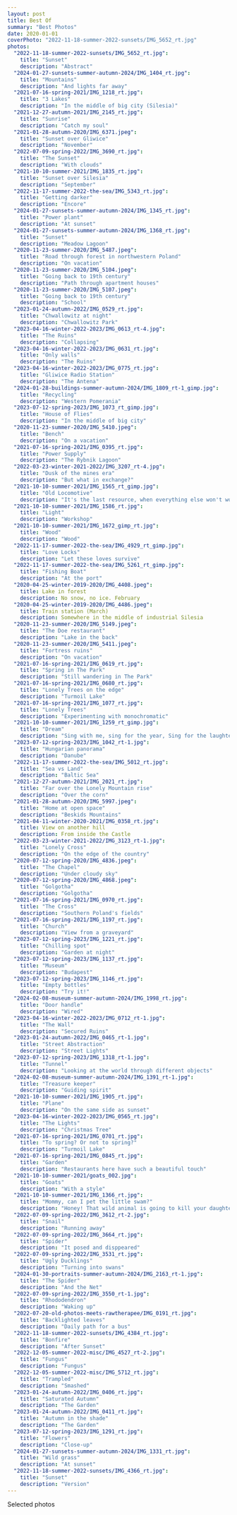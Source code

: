 ```yaml
---
layout: post
title: Best Of
summary: "Best Photos"
date: 2020-01-01
coverPhoto: "2022-11-18-summer-2022-sunsets/IMG_5652_rt.jpg"
photos:
  "2022-11-18-summer-2022-sunsets/IMG_5652_rt.jpg":
    title: "Sunset"
    description: "Abstract"
  "2024-01-27-sunsets-summer-autumn-2024/IMG_1404_rt.jpg":
    title: "Mountains"
    description: "And lights far away"
  "2021-07-16-spring-2021/IMG_1218_rt.jpg":
    title: "3 Lakes"
    description: "In the middle of big city (Silesia)"
  "2021-12-27-autumn-2021/IMG_2145_rt.jpg":
    title: "Sunrise"
    description: "Catch my soul"
  "2021-01-28-autumn-2020/IMG_6371.jpeg":
    title: "Sunset over Gliwice"
    description: "November"
  "2022-07-09-spring-2022/IMG_3690_rt.jpg":
    title: "The Sunset"
    description: "With clouds"
  "2021-10-10-summer-2021/IMG_1835_rt.jpg":
    title: "Sunset over Silesia"
    description: "September"
  "2022-11-17-summer-2022-the-sea/IMG_5343_rt.jpg":
    title: "Getting darker"
    description: "Encore"
  "2024-01-27-sunsets-summer-autumn-2024/IMG_1345_rt.jpg":
    title: "Power plant"
    description: "At sunset"
  "2024-01-27-sunsets-summer-autumn-2024/IMG_1368_rt.jpg":
    title: "Sunset"
    description: "Meadow Lagoon"
  "2020-11-23-summer-2020/IMG_5487.jpeg":
    title: "Road through forest in northwestern Poland"
    description: "On vacation"
  "2020-11-23-summer-2020/IMG_5104.jpeg":
    title: "Going back to 19th century"
    description: "Path through apartment houses"
  "2020-11-23-summer-2020/IMG_5107.jpeg":
    title: "Going back to 19th century"
    description: "School"
  "2023-01-24-autumn-2022/IMG_0529_rt.jpg":
    title: "Chwallowitz at night"
    description: "Chwallowitz Park"
  "2023-04-16-winter-2022-2023/IMG_0613_rt-4.jpg":
    title: "The Ruins"
    description: "Collapsing"
  "2023-04-16-winter-2022-2023/IMG_0631_rt.jpg":
    title: "Only walls"
    description: "The Ruins"
  "2023-04-16-winter-2022-2023/IMG_0775_rt.jpg":
    title: "Gliwice Radio Station"
    description: "The Antena"
  "2024-01-28-buildings-summer-autumn-2024/IMG_1809_rt-1_gimp.jpg":
    title: "Recycling"
    description: "Western Pomerania"
  "2023-07-12-spring-2023/IMG_1073_rt_gimp.jpg":
    title: "House of Flies"
    description: "In the middle of big city"
  "2020-11-23-summer-2020/IMG_5410.jpeg":
    title: "Bench"
    description: "On a vacation"
  "2021-07-16-spring-2021/IMG_0395_rt.jpg":
    title: "Power Supply"
    description: "The Rybnik Lagoon"
  "2022-03-23-winter-2021-2022/IMG_3207_rt-4.jpg":
    title: "Dusk of the mines era"
    description: "But what in exchange?"
  "2021-10-10-summer-2021/IMG_1565_rt_gimp.jpg":
    title: "Old Locomotive"
    description: "It's the last resource, when everything else won't work"
  "2021-10-10-summer-2021/IMG_1586_rt.jpg":
    title: "Light"
    description: "Workshop"
  "2021-10-10-summer-2021/IMG_1672_gimp_rt.jpg":
    title: "Wood"
    description: "Wood"
  "2022-11-17-summer-2022-the-sea/IMG_4929_rt_gimp.jpg":
    title: "Love Locks"
    description: "Let these loves survive"
  "2022-11-17-summer-2022-the-sea/IMG_5261_rt_gimp.jpg":
    title: "Fishing Boat"
    description: "At the port"
  "2020-04-25-winter-2019-2020/IMG_4408.jpeg":
    title: Lake in forest
    description: No snow, no ice. February
  "2020-04-25-winter-2019-2020/IMG_4486.jpeg":
    title: Train station (March)
    description: Somewhere in the middle of industrial Silesia
  "2020-11-23-summer-2020/IMG_5149.jpeg":
    title: "The Doe restaurant"
    description: "Lake in the back"
  "2020-11-23-summer-2020/IMG_5411.jpeg":
    title: "Fortress ruins"
    description: "On vacation"
  "2021-07-16-spring-2021/IMG_0619_rt.jpg":
    title: "Spring in The Park"
    description: "Still wandering in The Park"
  "2021-07-16-spring-2021/IMG_0680_rt.jpg":
    title: "Lonely Trees on the edge"
    description: "Turmoil Lake"
  "2021-07-16-spring-2021/IMG_1077_rt.jpg":
    title: "Lonely Trees"
    description: "Experimenting with monochromatic"
  "2021-10-10-summer-2021/IMG_1259_rt_gimp.jpg":
    title: "Dream"
    description: "Sing with me, sing for the year, Sing for the laughter, sing for the tear, Sing with me if it's just for today&hellip;"
  "2023-07-12-spring-2023/IMG_1042_rt-1.jpg":
    title: "Hungarian panorama"
    description: "Danube"
  "2022-11-17-summer-2022-the-sea/IMG_5012_rt.jpg":
    title: "Sea vs Land"
    description: "Baltic Sea"
  "2021-12-27-autumn-2021/IMG_2021_rt.jpg":
    title: "Far over the Lonely Mountain rise"
    description: "Over the corn"
  "2021-01-28-autumn-2020/IMG_5997.jpeg":
    title: "Home at open space"
    description: "Beskids Mountains"
  "2021-04-11-winter-2020-2021/IMG_0358_rt.jpg":
    title: View on another hill
    description: From inside the Castle
  "2022-03-23-winter-2021-2022/IMG_3123_rt-1.jpg":
    title: "Lonely Cross"
    description: "On the edge of the country"
  "2020-07-12-spring-2020/IMG_4836.jpeg":
    title: "The Chapel"
    description: "Under cloudy sky"
  "2020-07-12-spring-2020/IMG_4868.jpeg":
    title: "Golgotha"
    description: "Golgotha"
  "2021-07-16-spring-2021/IMG_0970_rt.jpg":
    title: "The Cross"
    description: "Southern Poland's fields"
  "2021-07-16-spring-2021/IMG_1197_rt.jpg":
    title: "Church"
    description: "View from a graveyard"
  "2023-07-12-spring-2023/IMG_1221_rt.jpg":
    title: "Chilling spot"
    description: "Garden at night"
  "2023-07-12-spring-2023/IMG_1137_rt.jpg":
    title: "Museum"
    description: "Budapest"
  "2023-07-12-spring-2023/IMG_1146_rt.jpg":
    title: "Empty bottles"
    description: "Try it!"
  "2024-02-08-museum-summer-autumn-2024/IMG_1998_rt.jpg":
    title: "Door handle"
    description: "Wired"
  "2023-04-16-winter-2022-2023/IMG_0712_rt-1.jpg":
    title: "The Wall"
    description: "Secured Ruins"
  "2023-01-24-autumn-2022/IMG_0465_rt-1.jpg":
    title: "Street Abstraction"
    description: "Street Lights"
  "2023-07-12-spring-2023/IMG_1318_rt-1.jpg":
    title: "Tunnel"
    description: "Looking at the world through different objects"
  "2024-02-08-museum-summer-autumn-2024/IMG_1391_rt-1.jpg":
    title: "Treasure keeper"
    description: "Guiding spirit"
  "2021-10-10-summer-2021/IMG_1905_rt.jpg":
    title: "Plane"
    description: "On the same side as sunset"
  "2023-04-16-winter-2022-2023/IMG_0565_rt.jpg":
    title: "The Lights"
    description: "Christmas Tree"
  "2021-07-16-spring-2021/IMG_0701_rt.jpg":
    title: "To spring? Or not to spring?"
    description: "Turmoil Lake"
  "2021-07-16-spring-2021/IMG_0845_rt.jpg":
    title: "Garden"
    description: "Restaurants here have such a beautiful touch"
  "2021-10-10-summer-2021/goats_002.jpg":
    title: "Goats"
    description: "With a style"
  "2021-10-10-summer-2021/IMG_1366_rt.jpg":
    title: "Mommy, can I pet the little swam?"
    description: "Honey! That wild animal is going to kill your daughter! 😆"
  "2022-07-09-spring-2022/IMG_3612_rt-2.jpg":
    title: "Snail"
    description: "Running away"
  "2022-07-09-spring-2022/IMG_3664_rt.jpg":
    title: "Spider"
    description: "It posed and disppeared"
  "2022-07-09-spring-2022/IMG_3531_rt.jpg":
    title: "Ugly Ducklings"
    description: "Turning into swans"
  "2024-01-30-portraits-summer-autumn-2024/IMG_2163_rt-1.jpg":
    title: "The Spider"
    description: "And the Net"
  "2022-07-09-spring-2022/IMG_3550_rt-1.jpg":
    title: "Rhododendron"
    description: "Waking up"
  "2022-07-20-old-photos-meets-rawtherapee/IMG_0191_rt.jpg":
    title: "Backlighted leaves"
    description: "Daily path for a bus"
  "2022-11-18-summer-2022-sunsets/IMG_4384_rt.jpg":
    title: "Bonfire"
    description: "After Sunset"
  "2022-12-05-summer-2022-misc/IMG_4527_rt-2.jpg":
    title: "Fungus"
    description: "Fungus"
  "2022-12-05-summer-2022-misc/IMG_5712_rt.jpg":
    title: "Trampled"
    description: "Smashed"
  "2023-01-24-autumn-2022/IMG_0406_rt.jpg":
    title: "Saturated Autumn"
    description: "The Garden"
  "2023-01-24-autumn-2022/IMG_0411_rt.jpg":
    title: "Autumn in the shade"
    description: "The Garden"
  "2023-07-12-spring-2023/IMG_1291_rt.jpg":
    title: "Flowers"
    description: "Close-up"
  "2024-01-27-sunsets-summer-autumn-2024/IMG_1331_rt.jpg":
    title: "Wild grass"
    description: "At sunset"
  "2022-11-18-summer-2022-sunsets/IMG_4366_rt.jpg":
    title: "Sunset"
    description: "Version"
---
```


Selected photos

